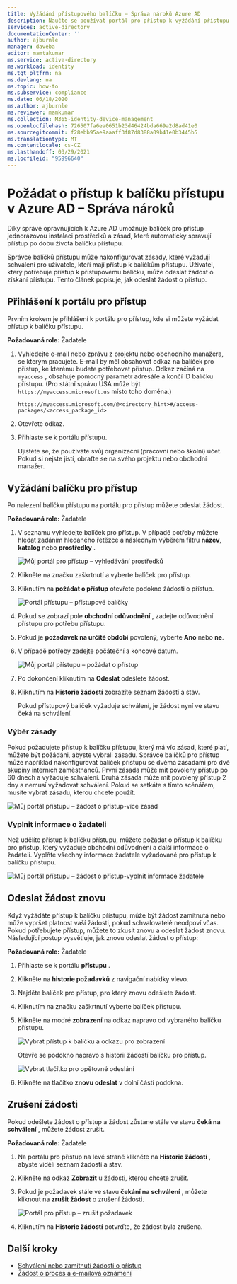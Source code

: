 ```yaml
---
title: Vyžádání přístupového balíčku – Správa nároků Azure AD
description: Naučte se používat portál pro přístup k vyžádání přístupu k balíčku přístupu v Azure Active Directory správě nároků.
services: active-directory
documentationCenter: ''
author: ajburnle
manager: daveba
editor: mamtakumar
ms.service: active-directory
ms.workload: identity
ms.tgt_pltfrm: na
ms.devlang: na
ms.topic: how-to
ms.subservice: compliance
ms.date: 06/18/2020
ms.author: ajburnle
ms.reviewer: mamkumar
ms.collection: M365-identity-device-management
ms.openlocfilehash: 726507fa6ea0651b23d46424bda669a2d8ad41e0
ms.sourcegitcommit: f28ebb95ae9aaaff3f87d8388a09b41e0b3445b5
ms.translationtype: MT
ms.contentlocale: cs-CZ
ms.lasthandoff: 03/29/2021
ms.locfileid: "95996640"
---
```

# <a name="request-access-to-an-access-package-in-azure-ad-entitlement-management"></a>Požádat o přístup k balíčku přístupu v Azure AD – Správa nároků

Díky správě opravňujících k Azure AD umožňuje balíček pro přístup jednorázovou instalaci prostředků a zásad, které automaticky spravují přístup po dobu života balíčku přístupu. 

Správce balíčků přístupu může nakonfigurovat zásady, které vyžadují schválení pro uživatele, kteří mají přístup k balíčkům přístupu. Uživatel, který potřebuje přístup k přístupovému balíčku, může odeslat žádost o získání přístupu. Tento článek popisuje, jak odeslat žádost o přístup.

## <a name="sign-in-to-the-my-access-portal"></a>Přihlášení k portálu pro přístup

Prvním krokem je přihlášení k portálu pro přístup, kde si můžete vyžádat přístup k balíčku přístupu.

**Požadovaná role:** Žadatele

1. Vyhledejte e-mail nebo zprávu z projektu nebo obchodního manažera, se kterým pracujete. E-mail by měl obsahovat odkaz na balíček pro přístup, ke kterému budete potřebovat přístup. Odkaz začíná na `myaccess` , obsahuje pomocný parametr adresáře a končí ID balíčku přístupu.  (Pro státní správu USA může být `https://myaccess.microsoft.us` místo toho doména.)
 
    `https://myaccess.microsoft.com/@<directory_hint>#/access-packages/<access_package_id>`

1. Otevřete odkaz.

1. Přihlaste se k portálu přístupu.

    Ujistěte se, že používáte svůj organizační (pracovní nebo školní) účet. Pokud si nejste jistí, obraťte se na svého projektu nebo obchodní manažer.

## <a name="request-an-access-package"></a>Vyžádání balíčku pro přístup

Po nalezení balíčku přístupu na portálu pro přístup můžete odeslat žádost.

**Požadovaná role:** Žadatele

1. V seznamu vyhledejte balíček pro přístup.  V případě potřeby můžete hledat zadáním hledaného řetězce a následným výběrem filtru **název**, **katalog** nebo **prostředky** .

    ![Můj portál pro přístup – vyhledávání prostředků](./media/entitlement-management-request-access/my-access-resource-search.png)

1. Klikněte na značku zaškrtnutí a vyberte balíček pro přístup.

1. Kliknutím na **požádat o přístup** otevřete podokno žádosti o přístup.

    ![Portál přístupu – přístupové balíčky](./media/entitlement-management-request-access/my-access-request-access-button.png)

1. Pokud se zobrazí pole **obchodní odůvodnění** , zadejte odůvodnění přístupu pro potřebu přístupu.

1. Pokud je **požadavek na určité období** povolený, vyberte **Ano** nebo **ne**.

1. V případě potřeby zadejte počáteční a koncové datum.

    ![Můj portál přístupu – požádat o přístup](./media/entitlement-management-shared/my-access-request-access.png)

1. Po dokončení kliknutím na **Odeslat** odešlete žádost.

1. Kliknutím na **Historie žádostí** zobrazíte seznam žádostí a stav.

    Pokud přístupový balíček vyžaduje schválení, je žádost nyní ve stavu čeká na schválení.

### <a name="select-a-policy"></a>Výběr zásady

Pokud požadujete přístup k balíčku přístupu, který má víc zásad, které platí, můžete být požádáni, abyste vybrali zásadu. Správce balíčků pro přístup může například nakonfigurovat balíček přístupu se dvěma zásadami pro dvě skupiny interních zaměstnanců. První zásada může mít povolený přístup po 60 dnech a vyžaduje schválení. Druhá zásada může mít povolený přístup 2 dny a nemusí vyžadovat schválení. Pokud se setkáte s tímto scénářem, musíte vybrat zásadu, kterou chcete použít.

![Můj portál přístupu – žádost o přístup-více zásad](./media/entitlement-management-request-access/my-access-multiple-policies.png)

### <a name="fill-out-requestor-information"></a>Vyplnit informace o žadateli

Než udělíte přístup k balíčku přístupu, můžete požádat o přístup k balíčku pro přístup, který vyžaduje obchodní odůvodnění a další informace o žadateli. Vyplňte všechny informace žadatele vyžadované pro přístup k balíčku přístupu.

![Můj portál přístupu – žádost o přístup-vyplnit informace žadatele](./media/entitlement-management-request-access/my-access-requestor-information.png)

## <a name="resubmit-a-request"></a>Odeslat žádost znovu

Když vyžádáte přístup k balíčku přístupu, může být žádost zamítnutá nebo může vypršet platnost vaší žádosti, pokud schvalovatelé neodpoví včas. Pokud potřebujete přístup, můžete to zkusit znovu a odeslat žádost znovu. Následující postup vysvětluje, jak znovu odeslat žádost o přístup:

**Požadovaná role:** Žadatele

1. Přihlaste se k portálu **přístupu** .

1. Klikněte na **historie požadavků** z navigační nabídky vlevo.

1. Najděte balíček pro přístup, pro který znovu odešlete žádost.

1. Kliknutím na značku zaškrtnutí vyberte balíček přístupu.

1. Klikněte na modré **zobrazení** na odkaz napravo od vybraného balíčku přístupu.
    
    ![Vybrat přístup k balíčku a odkazu pro zobrazení](./media/entitlement-management-request-access/resubmit-request-select-request-and-view.png)

    Otevře se podokno napravo s historií žádostí balíčku pro přístup.
    
    ![Vybrat tlačítko pro opětovné odeslání](./media/entitlement-management-request-access/resubmit-request-select-resubmit.png)

1. Klikněte na tlačítko **znovu odeslat** v dolní části podokna.

## <a name="cancel-a-request"></a>Zrušení žádosti

Pokud odešlete žádost o přístup a žádost zůstane stále ve stavu **čeká na schválení** , můžete žádost zrušit.

**Požadovaná role:** Žadatele

1. Na portálu pro přístup na levé straně klikněte na **Historie žádostí** , abyste viděli seznam žádostí a stav.

1. Klikněte na odkaz **Zobrazit** u žádosti, kterou chcete zrušit.

1. Pokud je požadavek stále ve stavu **čekání na schválení** , můžete kliknout na **zrušit žádost** o zrušení žádosti.

    ![Portál pro přístup – zrušit požadavek](./media/entitlement-management-request-access/my-access-cancel-request.png)

1. Kliknutím na **Historie žádostí** potvrďte, že žádost byla zrušena.

## <a name="next-steps"></a>Další kroky

- [Schválení nebo zamítnutí žádostí o přístup](entitlement-management-request-approve.md)
- [Žádost o proces a e-mailová oznámení](entitlement-management-process.md)
